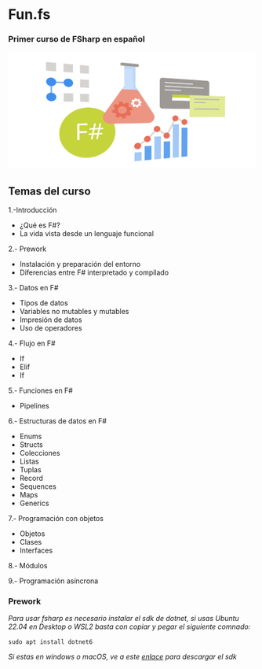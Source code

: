 # Fun.fs

### Primer curso de FSharp en español

![](/Sources/fsharp.svg)

## Temas del curso


1.-Introducción
  - ¿Qué es F#? 
  -  La vida vista desde un lenguaje funcional

2.- Prework
  - Instalación y preparación del entorno
  - Diferencias entre F# interpretado y compilado

3.- Datos en F#
  - Tipos de datos
  - Variables no mutables y mutables
  - Impresión de datos
  - Uso de operadores

4.- Flujo en F#
  - If
  - Elif
  - If

5.- Funciones en F#
  - Pipelines

6.- Estructuras de datos en F#
  - Enums
  - Structs
  - Colecciones
  - Listas
  - Tuplas
  - Record
  - Sequences
  - Maps
  - Generics

7.- Programación con objetos 
  - Objetos
  - Clases
  - Interfaces

8.- Módulos

9.- Programación asíncrona


### Prework 

_Para usar fsharp es necesario instalar el sdk de dotnet, si usas Ubuntu 22.04 en Desktop o WSL2 basta con copiar y pegar el siguiente comnado:_

```
sudo apt install dotnet6
```

_Si estas en windows o macOS, ve a este [enlace](https://dotnet.microsoft.com/en-us/download) para descargar el sdk_




